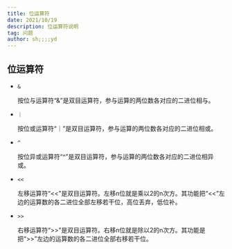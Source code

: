 ```yaml
---
title: 位运算符
date: 2021/10/19
description: 位运算符说明
tag: 问题
author: sh;;;;yd
---
```


## 位运算符

- `&`

  按位与运算符“&”是双目运算符，参与运算的两位数各对应的二进位相与。
  
- `｜`

  按位或运算符“｜”是双目运算符，参与运算的两位数各对应的二进位相或。
  
- `^`

  按位异或运算符“^”是双目运算符，参与运算的两位数各对应的二进位相异或。
  
- `<<`

  左移运算符“<<”是双目运算符。左移n位就是乘以2的n次方。其功能把“<<”左边的运算数的各二进位全部左移若干位，高位丢弃，低位补。

- `>>`

   右移运算符“>>”是双目运算符。右移n位就是除以2的n次方。其功能是把“>>”左边的运算数的各二进位全部右移若干位。
